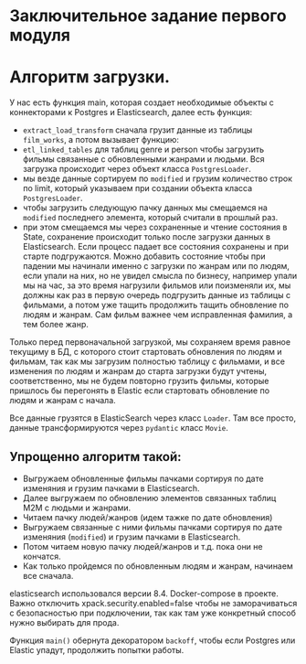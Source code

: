 # Заключительное задание первого модуля

# Алгоритм загрузки.
У нас есть функция main, которая создает необходимые объекты с коннекторами к Postgres и Elasticsearch, далее есть функция:
- `extract_load_transform` сначала грузит данные из таблицы `film_works`, а потом вызывает функцию:
- `etl_linked_tables` для таблиц genre и person чтобы загрузить фильмы связанные с обновленными жанрами и людьми.
Вся загрузка происходит через объект класса `PostgresLoader`.
- мы везде данные сортируем по `modified` и грузим количество строк по limit, который указываем при создании объекта класса `PostgresLoader`.
- чтобы загрузить следующую пачку данных мы смещаемся на `modified` последнего элемента, который считали в прошлый раз.
- при этом смещаемся мы через сохраненные и чтение состояния в State, сохранение происходит только после загрузки данных в Elasticsearch.
Если процесс падает все состояния сохранены и при старте подгружаются.
Можно добавить состояние чтобы при падении мы начинали именно с загрузки по жанрам или по людям, если упали на них, но не увидел смысла по бизнесу, например упали мы на час, за это время нагрузили фильмов или поизменяли их, мы должны как раз в первую очередь подгрузить данные из таблицы с фильмами, а потом уже тащить продолжить тащить обновление по людям и жанрам. Сам фильм важнее чем исправленная фамилия, а тем более жанр.

Только перед первоначальной загрузкой, мы сохраняем время равное текущиму в БД, с которого стоит стартовать обновления по людям и фильмам, так как мы загрузим полностью таблицу с фильмами, и все изменения по людям и жанрам до старта загрузки будут учтены, соответственно, мы не будем повторно грузить фильмы, которые пришлось бы перегонять в Elastic если стартовать обновление по людям и жанрам с начала.

Все данные грузятся в ElasticSearch через класс `Loader`. Там все просто, данные трансформируются через `pydantic` класс `Movie`.

## Упрощенно алгоритм такой:
- Выгружаем обновленные фильмы пачками сортируя по дате изменяния и грузим пачками в Elasticsearch.
- Далее выгружаем по обновлению элементов связанных таблиц M2M с людьми и жанрами.
- Читаем пачку людей/жанров (идем тажке по дате обновления)
- Выгружаем связанные с ними фильмы пачками сортируя по дате изменяния (`modified`) и грузим пачками в Elasticsearch.
- Потом читаем новую пачку людей/жанров и т.д. пока они не кончатся.
- Как только пройдемся по обновленным людям и жанрам, начинаем все сначала.

elasticsearch использовался версии 8.4.
Docker-compose в проекте.
Важно отключить xpack.security.enabled=false чтобы не заморачиваться с безопасностью при подключении, так как там уже конкретный способ нужно выбирать для прода.

Функция `main()` обернута декоратором `backoff`, чтобы если Postgres или Elastic упадут, продолжить попытки работы.
